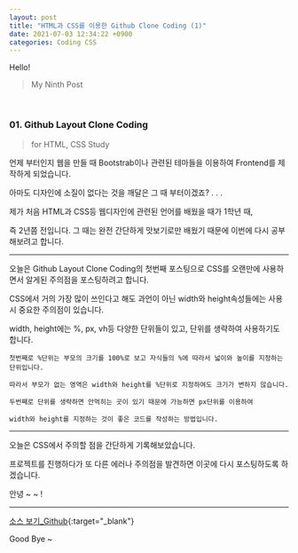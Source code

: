 ```yaml
---
layout: post
title: "HTML과 CSS를 이용한 Github Clone Coding (1)"
date: 2021-07-03 12:34:22 +0900
categories: Coding CSS
---
```


Hello!

> My Ninth Post

<br>

### 01. Github Layout Clone Coding

> for HTML, CSS Study

언제 부터인지 웹을 만들 때 Bootstrab이나 관련된 테마들을 이용하여 Frontend를 제작하게 되었습니다.

아마도 디자인에 소질이 없다는 것을 깨달은 그 때 부터이겠죠? . . .

제가 처음 HTML과 CSS등 웹디자인에 관련된 언어를 배웠을 때가 1학년 때,

즉 2년쯤 전입니다. 그 때는 완전 간단하게 맛보기로만 배웠기 때문에 이번에 다시 공부해보려고 합니다.

---

오늘은 Github Layout Clone Coding의 첫번째 포스팅으로 CSS를 오랜만에 사용하면서 알게된 주의점을 포스팅하려고 합니다.

CSS에서 거의 가장 많이 쓰인다고 해도 과언이 아닌 width와 height속성들에는 사용시 중요한 주의점이 있습니다.

width, height에는 %, px, vh등 다양한 단위들이 있고, 단위를 생략하여 사용하기도 합니다.

```
첫번째로 %단위는 부모의 크기를 100%로 보고 자식들의 %에 따라서 넓이와 높이를 지정하는 단위입니다.

따라서 부모가 없는 영역은 width와 height를 %단위로 지정하여도 크기가 변하지 않습니다.
```

```
두번째로 단위를 생략하면 안먹히는 곳이 있기 때문에 가능하면 px단위를 이용하여

width와 height를 지정하는 것이 좋은 코드를 작성하는 방법입니다.
```

---

오늘은 CSS에서 주의할 점을 간단하게 기록해보았습니다.

프로젝트를 진행하다가 또 다른 에러나 주의점을 발견하면 이곳에 다시 포스팅하도록 하겠습니다.

안녕 ~ ~ !

---

[소스 보기\_Github](https://github.com/Enterprise09/Layout_Study.git){:target="\_blank"}

Good Bye ~

